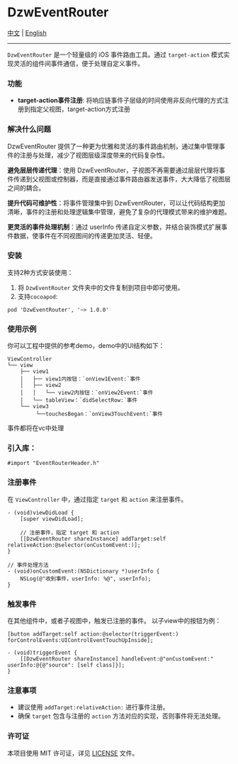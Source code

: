 # DzwEventRouter

[中文](https://github.com/Dtheme/DzwEventRouter/blob/main/README.md) | [English](https://github.com/Dtheme/DzwEventRouter/blob/main/README-en.md)

---

`DzwEventRouter` 是一个轻量级的 iOS 事件路由工具。通过 `target-action` 模式实现灵活的组件间事件通信，便于处理自定义事件。

### 功能

- **target-action事件注册**: 将响应链事件子层级的时间使用非反向代理的方式注册到指定父视图，target-action方式注册

### 解决什么问题

DzwEventRouter 提供了一种更为优雅和灵活的事件路由机制，通过集中管理事件的注册与处理，减少了视图层级深度带来的代码复杂性。

**避免层层传递代理**：使用 DzwEventRouter，子视图不再需要通过层层代理将事件传递到父视图或控制器，而是直接通过事件路由器发送事件，大大降低了视图层之间的耦合。

**提升代码可维护性**：将事件管理集中到 DzwEventRouter，可以让代码结构更加清晰，事件的注册和处理逻辑集中管理，避免了复杂的代理模式带来的维护难题。

**更灵活的事件处理机制**：通过 userInfo 传递自定义参数，并结合装饰模式扩展事件数据，使事件在不同视图间的传递更加灵活、轻便。

### 安装

支持2种方式安装使用：
1. 将 `DzwEventRouter` 文件夹中的文件复制到项目中即可使用。
2. 支持`cocoapod`:
  ```
  pod 'DzwEventRouter', '~> 1.0.0'
  ```

### 使用示例
你可以工程中提供的参考demo，demo中的UI结构如下：
```
ViewController
└── view
    ├── view1
    │   ├── view1内按钮：`onView1Event:`事件
    │   ├── view2
    │   │   └── view2内按钮：`onView2Event:`事件
    │   └── tableView：`didSelectRow:`事件
    └── view3
         └──touchesBegan：`onView3TouchEvent:`事件
```
事件都将在vc中处理

### 引入库：

```objc
#import "EventRouterHeader.h"
```

### 注册事件

在 `ViewController` 中，通过指定 `target` 和 `action` 来注册事件。

```
- (void)viewDidLoad {
    [super viewDidLoad];

    // 注册事件，指定 target 和 action
    [[DzwEventRouter shareInstance] addTarget:self relativeAction:@selector(onCustomEvent:)];
}

// 事件处理方法
- (void)onCustomEvent:(NSDictionary *)userInfo {
    NSLog(@"收到事件，userInfo: %@", userInfo);
}

```

### 触发事件

在其他组件中，或者子视图中，触发已注册的事件。
以子view中的按钮为例：

```
[button addTarget:self action:@selector(triggerEvent:) forControlEvents:UIControlEventTouchUpInside];

- (void)triggerEvent {
    [[DzwEventRouter shareInstance] handleEvent:@"onCustomEvent:" userInfo:@{@"source": [self class]}];
}

```

### 注意事项

- 建议使用 `addTarget:relativeAction:` 进行事件注册。
- 确保 `target` 包含与注册的 `action` 方法对应的实现，否则事件将无法处理。

### 许可证

本项目使用 MIT 许可证，详见 [LICENSE](https://github.com/Dtheme/DzwEventRouter/blob/main/LICENSE) 文件。
